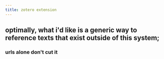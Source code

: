 ```yaml
---
title: zotero extension
---
```


## optimally, what i'd like is a generic way to reference texts that exist outside of this system;
### urls alone don't cut it
##
